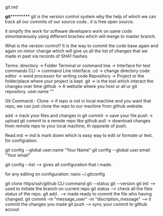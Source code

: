 git.md

********git*****************
git is the version control system wby the help of which we can track all our commits of our source code..
it is free open source.

it simplfy the work for software developers work on same code simontaneously using different braches which will merge to master branch.

What is the version control?
It is the way to commit the code base again and again on minor change which will give us all the list of changes that we made in past via records of SHA1 hashes.

Terms:
directory -> Folder
Terminal or command line -> Interface for text commands
CLI -> command Line interface.
cd -> change directory
code editor -> word processor for writing code
Repository -> Project or the folder/place where your project is kept.
git -> is the tool which interact the changes over time
github -> A website where you host ur all ur git repository.  user.name ""


Git Command:-
Clone -> if repo is not in local machine and you want that repo, we can just clone the repo to our machine from github website.

add -> track your files and changes in git
commit -> save your file 
push -> upload git commit to a remote repo like github
pull -> download changes from remote repo to your local machine, th  opposite of push.

Read.md -> md is mark down which is easy way to edit or formate ur text.
for configration:

git config --global user.name "Your Name"
git config --global user.email "Your email"

git config --list  --> gives all configuration that i made.

for any editing on configuration:
nano ~/.gitconfig

git clone https/ssh/github CLI command 
git --status
git --version
git init --> used to initiate the branch on current repo
git status --> check all the files status of the repo.
git add .  --> made ready to commit the file who having changed.
git commit -m "message_user" -m "discription_message" --> it commit the changes you made
git push --> sync your commit to github accout.
